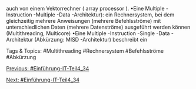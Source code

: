 auch von einem Vektorrechner ( array processor ).
•Eine Multiple -Instruction -Multiple -Data -Architektur): ein Rechnersystem, bei dem gleichzeitig 
mehrere Anweisungen (mehrere Befehlsströme) mit unterschiedlichen Daten (mehrere 
Datenströme) ausgeführt werden können (Multithreading, Multicore)
•Eine Multiple -Instruction -Single -Data -Architektur (Abkürzung: MISD -Architektur) beschreibt ein 

   Tags & Topics:
   #Multithreading
   #Rechnersystem
   #Befehlsströme
   #Abkürzung

[Previous: #Einführung-IT-Teil4_34](Einführung-IT-Teil4_34.md)

[Next: #Einführung-IT-Teil4_34](Einführung-IT-Teil4_34.md)